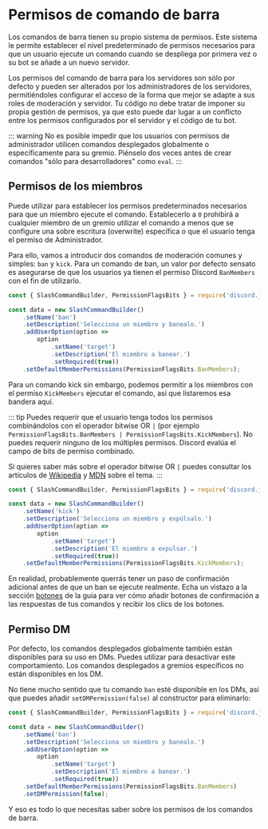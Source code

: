 # Permisos de comando de barra

Los comandos de barra tienen su propio sistema de permisos. Este sistema le permite establecer el nivel predeterminado de permisos necesarios para que un usuario ejecute un comando cuando se despliega por primera vez o su bot se añade a un nuevo servidor.

Los permisos del comando de barra para los servidores son sólo por defecto y pueden ser alterados por los administradores de los servidores, permitiéndoles configurar el acceso de la forma que mejor se adapte a sus roles de moderación y servidor. Tu código no debe tratar de imponer su propia gestión de permisos, ya que esto puede dar lugar a un conflicto entre los permisos configurados por el servidor y el código de tu bot.

::: warning
No es posible impedir que los usuarios con permisos de administrador utilicen comandos desplegados globalmente o específicamente para su gremio. Piénselo dos veces antes de crear comandos "sólo para desarrolladores" como `eval`.
:::

## Permisos de los miembros

Puede utilizar <DocsLink section="builders" path="class/SlashCommandBuilder?scrollTo=setDefaultMemberPermissions" type="method" /> para establecer los permisos predeterminados necesarios para que un miembro ejecute el comando. Establecerlo a `0` prohibirá a cualquier miembro de un gremio utilizar el comando a menos que se configure una sobre escritura (overwrite) específica o que el usuario tenga el permiso de Administrador.

Para ello, vamos a introducir dos comandos de moderación comunes y simples: `ban` y `kick`. Para un comando de ban, un valor por defecto sensato es asegurarse de que los usuarios ya tienen el permiso Discord `BanMembers` con el fin de utilizarlo.

```js {11}
const { SlashCommandBuilder, PermissionFlagsBits } = require('discord.js');

const data = new SlashCommandBuilder()
	.setName('ban')
	.setDescription('Selecciona un miembro y banealo.')
	.addUserOption(option =>
		option
			.setName('target')
			.setDescription('El miembro a banear.')
			.setRequired(true))
	.setDefaultMemberPermissions(PermissionFlagsBits.BanMembers);
```

Para un comando kick sin embargo, podemos permitir a los miembros con el permiso `KickMembers` ejecutar el comando, así que listaremos esa bandera aquí.

::: tip
Puedes requerir que el usuario tenga todos los permisos combinándolos con el operador bitwise OR `|` (por ejemplo `PermissionFlagsBits.BanMembers | PermissionFlagsBits.KickMembers`).
No puedes requerir ninguno de los múltiples permisos. Discord evalúa el campo de bits de permiso combinado.

Si quieres saber más sobre el operador bitwise OR `|` puedes consultar los artículos de [Wikipedia](https://en.wikipedia.org/wiki/Bitwise_operation#OR) y [MDN](https://developer.mozilla.org/en-US/docs/Web/JavaScript/Reference/Operators/Bitwise_OR) sobre el tema.
:::

```js {11}
const { SlashCommandBuilder, PermissionFlagsBits } = require('discord.js');

const data = new SlashCommandBuilder()
	.setName('kick')
	.setDescription('Selecciona un miembro y expúlsalo.')
	.addUserOption(option =>
		option
			.setName('target')
			.setDescription('El miembro a expulsar.')
			.setRequired(true))
	.setDefaultMemberPermissions(PermissionFlagsBits.KickMembers);
```

En realidad, probablemente querrás tener un paso de confirmación adicional antes de que un ban se ejecute realmente. Echa un vistazo a la sección [botones](/interactions/buttons.html) de la guía para ver cómo añadir botones de confirmación a las respuestas de tus comandos y recibir los clics de los botones.

## Permiso DM

Por defecto, los comandos desplegados globalmente también están disponibles para su uso en DMs. Puedes utilizar <DocsLink section="builders" path="class/SlashCommandBuilder?scrollTo=setDMPermission" type="method" /> para desactivar este comportamiento. Los comandos desplegados a gremios específicos no están disponibles en los DM.

No tiene mucho sentido que tu comando `ban` esté disponible en los DMs, así que puedes añadir `setDMPermission(false)` al constructor para eliminarlo:

```js {11-12}
const { SlashCommandBuilder, PermissionFlagsBits } = require('discord.js');

const data = new SlashCommandBuilder()
	.setName('ban')
	.setDescription('Selecciona un miembro y banealo.')
	.addUserOption(option =>
		option
			.setName('target')
			.setDescription('El miembro a banear.')
			.setRequired(true))
	.setDefaultMemberPermissions(PermissionFlagsBits.BanMembers)
	.setDMPermission(false);
```

Y eso es todo lo que necesitas saber sobre los permisos de los comandos de barra.
